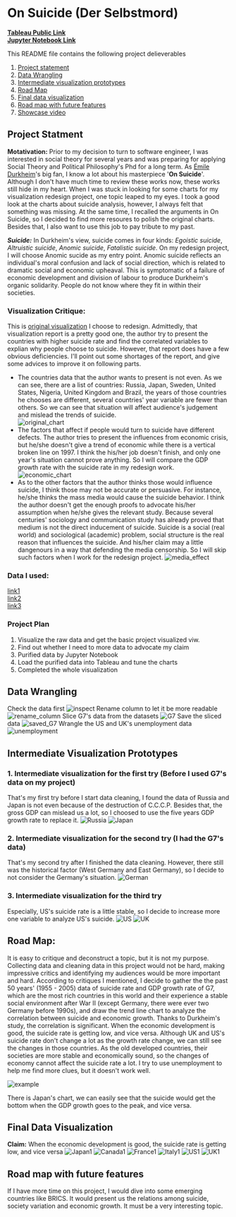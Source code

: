 # On Suicide (Der Selbstmord)

[**Tableau Public Link** ](https://public.tableau.com/profile/yuhao.wang#!/vizhome/OnSuicide/Japan?publish=yes)  
[**Jupyter Notebook Link**](https://github.com/HowellWang/Data_Viz_HW/blob/master/RedesignI/Redesign.ipynb)

This README file contains the following project delieverables

1. [Project statement](#1)
2. [Data Wrangling](#2)
3. [Intermediate visualization prototypes](#3)
4. [Road Map](#4)
5. [Final data visualization](#5)
6. [Road map with future features](#6)
7. [Showcase video](#7)

## <a name="1"></a>Project Statment 
<b>Motativation:</b> Prior to my decision to turn to software engineer, I was interested in social theory for several years and was preparing for applying Social Theory and Political Philosophy's Phd for a long term. As [Émile Durkheim](https://en.wikipedia.org/wiki/%C3%89mile_Durkheim)'s big fan, I know a lot about his masterpiece '<b>On Suicide</b>'. Although I don't have much time to review these works now, these works still hide in my heart. When I was stuck in looking for some charts for my visualization redesign project, one topic leaped to my eyes. I took a good look at the charts about suicide analysis, however, I always felt that something was missing. At the same time, I recalled the arguments in On Suicide, so I decided to find more resoures to polish the original charts. Besides that, I also want to use this job to pay tribute to my past.

<I><b>Suicide:</b></I> In Durkheim's view, suicide comes in four kinds: <I>Egoistic suicide</I>, <I>Altruistic suicide</I>, <I>Anomic suicide</I>, <I>Fatalistic suicide</I>. On my redesign project, I will choose Anomic sucide as my entry point. Anomic suicide reflects an individual's moral confusion and lack of social direction, which is related to dramatic social and economic upheaval. This is symptomatic of a failure of economic development and division of labour to produce Durkheim's organic solidarity. People do not know where they fit in within their societies. 

### Visualization Critique: 
This is [original visualization](https://ourworldindata.org/suicide/) I choose to redesign. Admittedly, that visualization report is a pretty good one, the author try to present the countries with higher suicide rate and find the correlated variables to explian why people choose to suicide. However, that report does have a few obvious deficiencies. I'll point out some shortages of the report, and give some advices to improve it on following parts.

 * The countries data that the author wants to present is not even. As we can see, there are a list of countries: Russia, Japan, Sweden, United States, Nigeria, United Kingdom and Brazil, the years of those countries he chooses are different, several countries' year variable are fewer than others. So we can see that situation will affect audience's judgement and mislead the trends of suicide. <br/>
 ![original_chart](img/original_chart.png)
 * The factors that affect if people would turn to suicide have different defects. The author tries to present the influences from economic crisis, but he/she doesn't give a trend of economic while there is a vertical broken line on 1997. I think the his/her job doesn't finish, and only one year's situation cannot prove anything. So I will compare the GDP growth rate with the suicide rate in my redesign work.<br/>
  ![economic_chart](img/economic_charts.png)
 * As to the other factors that the author thinks those would influence suicide, I think those may not be accurate or persuasive. For instance, he/she thinks the mass media would cause the suicide behavior. I think the author doesn't get the enough proofs to advocate his/her assumption when he/she gives the relevant study. Because several centuries' sociology and communication study has already proved that medium is not the direct inducement of suicide. Suicide is a social (real world) and sociological (academic) problem, social structure is the real reason that influences the suicide. And his/her claim may a little dangenours in a way that defending the media censorship. So I will skip such factors when I work for the redesign project.
 ![media_effect](img/meida_effect.png)
 
 
### Data I used:
[link1](https://goo.gl/pULF4m)<br/>
[link2]( https://data.bls.gov/timeseries/LNS14000000)<br/>
[link3](https://ycharts.com/indicators/uk_unemployment_rate)



### Project Plan

1. Visualize the raw data and get the basic project visualized viw.
1. Find out whether I need to more data to advocate my claim
1. Purified data by Jupyter Notebook
1. Load the purified data into Tableau and tune the charts
1. Completed the whole visualization

## <a name="2"></a>Data Wrangling
Check the data first
 ![inspect](img/inspect.png)
Rename column to let it be more readable
 ![rename_column](img/rename_column.png)
Slice G7's data from the datasets
 ![G7](img/G7.png)
Save the sliced data
 ![saved_G7](img/saved_G7.png)
Wrangle the US and UK's unemployment data
 ![unemployment](img/unemployment.png)
 

## <a name="3"></a> Intermediate Visualization Prototypes

### 1. Intermediate visualization for the first try (Before I used G7's data on my project)
That's my first try before I start data cleaning, I found the data of Russia and Japan is not even because of the destruction of C.C.C.P. Besides that, the gross GDP can mislead us a lot, so I choosed to use the five years GDP growth rate to replace it.
 ![Russia](img/Russia_Raw.png)
 ![Japan](img/Japan_Raw.png)
### 2. Intermediate visualization for the second try (I had the G7's data)
That's my second try after I finished the data cleaning. However, there still was the historical factor (West Germany and East Germany), so I decide to not consider the Germany's situation. 
 ![German](img/Germany.png)
### 3. Intermediate visualization for the third try
Especially, US's suicide rate is a little stable, so I decide to increase more one variable to analyze US's suicide.
 ![US](img/US.png)
 ![UK](img/UK.png)

## <a name="4"></a> Road Map: 

It is easy to critique and deconstruct a topic, but it is not my purpose. Collecting data and cleaning data in this project would not be hard, making impressive critics and identifying my audiences would be more important and hard.
According to critiques I mentioned, I decide to gather the the past 50 years' (1955 - 2005) data of suicide rate and GDP growth rate of G7, which are the most rich countries in this world and their experience a stable social environment after War II (except Germany, there were ever two Germany before 1990s), and draw the trend line chart to analyze the correlation between suicide and economic growth. Thanks to Durkheim's study, the correlation is significant. When the economic development is good, the suicide rate is getting low, and vice versa. Although UK and US's suicide rate don't change a lot as the growth rate change, we can still see the changes in those countries. As the old developed countries, their societies are more stable and economically sound, so the changes of economy cannot affect the suicide rate a lot. I try to use unemployment to help me find more clues, but it doesn't work well.

![example](img/Japan1.png)

There is Japan's chart, we can easily see that the suicide would get the bottom when the GDP growth goes to the peak, and vice versa. 

## <a name="5"></a> Final Data Visualization
<b>Claim:</b> When the economic development is good, the suicide rate is getting low, and vice versa
 ![Japan1](img/Japan1.png)
 ![Canada1](img/Canada1.png)
 ![France1](img/France1.png)
 ![Italy1](img/Italy1.png)
 ![US1](img/US1.png)
 ![UK1](img/Uk1.png)
 
## <a name="6"></a>Road map with future features
If I have more time on this project, I would dive into some emerging countries like BRICS. It would present us the relations among suicide, society variation and economic growth. It must be a very interesting topic.




